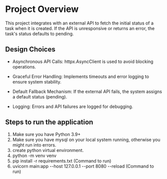 # Project Overview

This project integrates with an external API to fetch the initial status of a task when it is created. If the API is unresponsive or returns an error, the task's status defaults to pending.

## Design Choices

* Asynchronous API Calls: httpx.AsyncClient is used to avoid blocking operations.

* Graceful Error Handling: Implements timeouts and error logging to ensure system stability.

* Default Fallback Mechanism: If the external API fails, the system assigns a default status (pending).

* Logging: Errors and API failures are logged for debugging.


## Steps to run the application

1. Make sure you have Python 3.9+
2. Make sure you have mysql on your local system running, otherwise you might run into errors.
3. create python virtual environment.
4. python -m venv venv
5. pip install -r requirements.txt (Command to run)
6. uvicorn main:app --host 127.0.0.1 --port 8080  --reload (Command to run)
